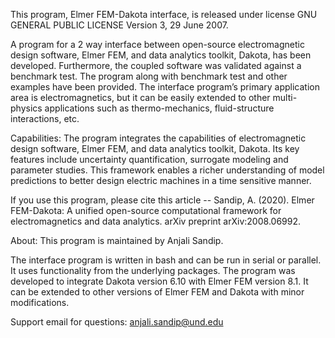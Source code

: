 This program, Elmer FEM-Dakota interface, is released under license GNU GENERAL PUBLIC LICENSE Version 3, 29 June 2007.


A program for a 2 way interface between open-source electromagnetic design software, Elmer FEM, and data analytics toolkit, Dakota, has been developed.
Furthermore, the coupled software was validated against a benchmark test.  The program along with benchmark test and other examples have been provided.
The interface program’s primary application area is electromagnetics, but it can be easily extended to other multi-physics applications such as thermo-mechanics, fluid-structure interactions, etc.

Capabilities:
The program integrates the capabilities of electromagnetic design software, Elmer FEM, and data analytics toolkit, Dakota. Its key features include uncertainty quantification, surrogate modeling and parameter studies.  This framework enables a richer understanding of model predictions to better design electric machines in a time sensitive manner.  

If you use this program, please cite this article -- Sandip, A. (2020). Elmer FEM-Dakota: A unified open-source computational framework for electromagnetics and data analytics. arXiv preprint arXiv:2008.06992.


About: This program is maintained by Anjali Sandip.

The interface program is written in bash and can be run in serial or parallel.  It uses functionality from the underlying packages.  The program was developed to integrate Dakota version 6.10 with Elmer FEM version 8.1.   It can be extended to other versions of Elmer FEM and Dakota with minor modifications. 


Support email for questions: anjali.sandip@und.edu









